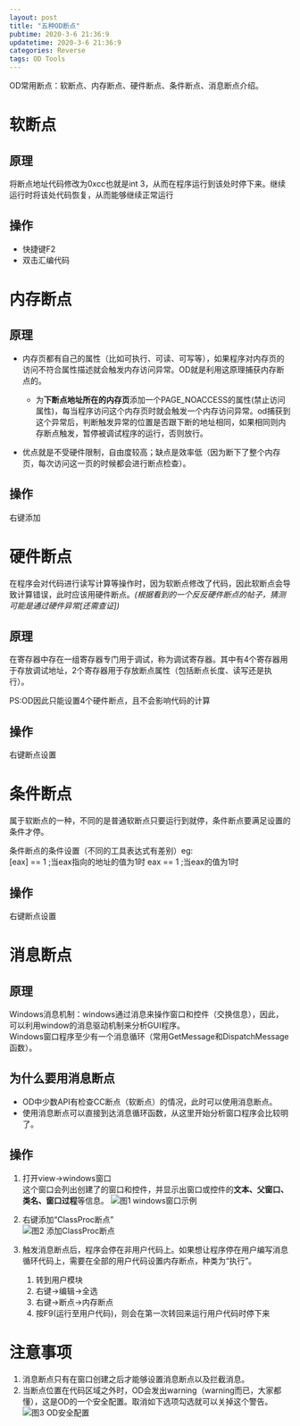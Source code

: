 ```yaml
---
layout: post
title: "五种OD断点"
pubtime: 2020-3-6 21:36:9
updatetime: 2020-3-6 21:36:9
categories: Reverse
tags: OD Tools
---
```


OD常用断点：软断点、内存断点、硬件断点、条件断点、消息断点介绍。

# 软断点

## 原理

将断点地址代码修改为0xcc也就是int 3，从而在程序运行到该处时停下来。继续运行时将该处代码恢复，从而能够继续正常运行

## 操作

* 快捷键F2
* 双击汇编代码

# 内存断点

## 原理

* 内存页都有自己的属性（比如可执行、可读、可写等），如果程序对内存页的访问不符合属性描述就会触发内存访问异常。OD就是利用这原理捕获内存断点的。
    * 为**下断点地址所在的内存页**添加一个PAGE_NOACCESS的属性(禁止访问属性)，每当程序访问这个内存页时就会触发一个内存访问异常。od捕获到这个异常后，判断触发异常的位置是否跟下断的地址相同，如果相同则内存断点触发，暂停被调试程序的运行，否则放行。

* 优点就是不受硬件限制，自由度较高；缺点是效率低（因为断下了整个内存页，每次访问这一页的时候都会进行断点检查）。

## 操作

右键添加

# 硬件断点

在程序会对代码进行读写计算等操作时，因为软断点修改了代码，因此软断点会导致计算错误，此时应该用硬件断点。*(根据看到的一个反反硬件断点的帖子，猜测可能是通过硬件异常[还需查证])*

## 原理

在寄存器中存在一组寄存器专门用于调试，称为调试寄存器。其中有4个寄存器用于存放调试地址，2个寄存器用于存放断点属性（包括断点长度、读写还是执行）。

PS:OD因此只能设置4个硬件断点，且不会影响代码的计算

## 操作

右键断点设置

# 条件断点

属于软断点的一种，不同的是普通软断点只要运行到就停，条件断点要满足设置的条件才停。

条件断点的条件设置（不同的工具表达式有差别）eg:  
[eax] == 1 ;当eax指向的地址的值为1时
eax == 1 ;当eax的值为1时

## 操作

右键断点设置

# 消息断点

## 原理

Windows消息机制：windows通过消息来操作窗口和控件（交换信息），因此，可以利用window的消息驱动机制来分析GUI程序。  
Windows窗口程序至少有一个消息循环（常用GetMessage和DispatchMessage函数）。

## 为什么要用消息断点

* OD中少数API有检查CC断点（软断点）的情况，此时可以使用消息断点。
* 使用消息断点可以直接到达消息循环函数，从这里开始分析窗口程序会比较明了。

## 操作

1. 打开view->windows窗口  
    这个窗口会列出创建了的窗口和控件，并显示出窗口或控件的**文本、父窗口、类名、窗口过程**等信息。
    ![图1 windows窗口示例](https://chrishuppor.github.io/image/breakpoint1.png)

2. 右键添加“ClassProc断点”  
    ![图2 添加ClassProc断点](https://chrishuppor.github.io/image/breakpoint2.PNG)

3. 触发消息断点后，程序会停在非用户代码上。如果想让程序停在用户编写消息循环代码上，需要在全部的用户代码设置内存断点，种类为“执行”。
    1. 转到用户模块
    2. 右键->编辑->全选
    3. 右键->断点->内存断点
    4. 按F9(运行至用户代码)，则会在第一次转回来运行用户代码时停下来

# 注意事项

1. 消息断点只有在窗口创建之后才能够设置消息断点以及拦截消息。 
2. 当断点位置在代码区域之外时，OD会发出warning（warning而已，大家都懂），这是OD的一个安全配置。取消如下选项勾选就可以关掉这个警告。
  ![图3 OD安全配置](https://chrishuppor.github.io/image/0723_2.PNG)